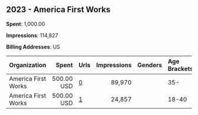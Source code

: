 ## 2023 - America First Works 
**Spent**: 1,000.00

**Impressions**: 114,827

**Billing Addresses**: US

|Organization|Spent|Urls|Impressions|Genders|Age Brackets|Country Codes|
|:---|---:|:---|---:|:---|:---|:---|
|America First Works|500.00 USD|[0](https://www.snap.com/political-ads/asset/5fc1a523b75ac33b8791e05b11584872ebacc50bbb6b6e9e27d8b93f003fa1d6?mediaType=mp4)|89,970||35-|united states|
|America First Works|500.00 USD|[1](https://www.snap.com/political-ads/asset/5fc1a523b75ac33b8791e05b11584872ebacc50bbb6b6e9e27d8b93f003fa1d6?mediaType=mp4)|24,857||18-40|united states|
